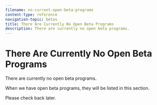 ```yaml
---
filename: no-current-open-beta-programs
content-type: reference
navigation-topic: betas
title: There Are Currently No Open Beta Programs
description: There are currently no open beta programs.
---
```


# There Are Currently No Open Beta Programs

There are currently no open beta programs.&nbsp;

When we have open beta programs, they will be listed in this section.&nbsp;

Please check back later.&nbsp;

